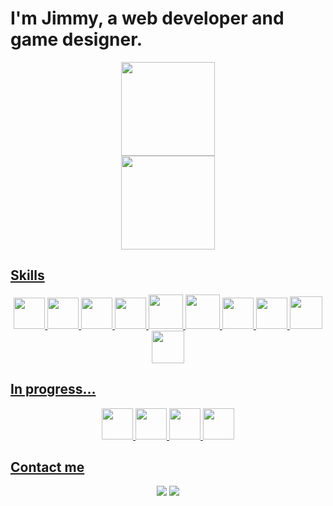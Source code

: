 <div>
  <h1>I'm Jimmy, a web developer and game designer.</h1>
</div>
<div align="center">
  <a href="https://github.com/jimmyarbats">
  <div>
    <img height="150em" src="https://github-readme-stats.vercel.app/api?username=jimmyarbats&show_icons=true&theme=transparent"/> 
  </div>
  <div>
    <img height="150em" src="https://github-readme-stats.vercel.app/api/top-langs/?username=jimmyarbats&layout=compact&langs_count=7&theme=transparent"/>
  </div>
</div>
  
  ##
  
<div style="display: inline_block">
  <h2>Skills</h2>
  <div align="center">
    <img height="50em" src="https://cdn.jsdelivr.net/gh/devicons/devicon/icons/python/python-original.svg" />
    <img height="50em" src="https://cdn.jsdelivr.net/gh/devicons/devicon/icons/typescript/typescript-original.svg" />
    <img height="50em" src="https://cdn.jsdelivr.net/gh/devicons/devicon/icons/nodejs/nodejs-original.svg" />
    <img height="50em" src="https://cdn.jsdelivr.net/gh/devicons/devicon/icons/sequelize/sequelize-original.svg" />
    <img height="55em" src="https://cdn.jsdelivr.net/gh/devicons/devicon/icons/docker/docker-original.svg" />
    <img height="55em" src="https://cdn.jsdelivr.net/gh/devicons/devicon/icons/mysql/mysql-original-wordmark.svg" />
    <img height="50em" src="https://cdn.jsdelivr.net/gh/devicons/devicon/icons/react/react-original.svg" />
    <img height="50em" src="https://cdn.jsdelivr.net/gh/devicons/devicon/icons/javascript/javascript-original.svg" /> 
    <img height="52em" src="https://cdn.jsdelivr.net/gh/devicons/devicon/icons/html5/html5-original.svg" /> 
    <img height="52em" src="https://cdn.jsdelivr.net/gh/devicons/devicon/icons/css3/css3-original.svg" />
  </div>
</div>
  
  ##
  
 <div style="display: inline_block">
  <h2>In progress...</h2>
  <div align="center">
    <img height="50em" src="https://cdn.jsdelivr.net/gh/devicons/devicon/icons/csharp/csharp-original.svg" />
    <img height="50em" src="https://cdn.jsdelivr.net/gh/devicons/devicon/icons/dot-net/dot-net-original.svg" />
    <img height="50em" src="https://cdn.jsdelivr.net/gh/devicons/devicon/icons/unrealengine/unrealengine-original.svg" />
    <img height="50em" src="https://cdn.jsdelivr.net/gh/devicons/devicon/icons/unity/unity-original.svg" />
  </div>
</div>
  
  ##

<div style="display: inline_block">
  <h2>Contact me</h2>
  <div align="center">
    <a href="mailto:jimmyaraujob@gmail.com"><img src="https://img.shields.io/badge/Gmail-D14836?style=for-the-badge&logo=gmail&logoColor=white"/></a>
    <a href="https://www.linkedin.com/in/jimmyarbats/" target="_blank"><img src="https://img.shields.io/badge/-LinkedIn-%230077B5?style=for-the-badge&logo=linkedin&logoColor=white" target="_blank"></a> 
  </div>
</div>
